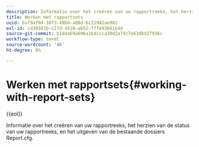```yaml
---
description: Informatie over het creëren van uw rapportreeks, het herzien van de status van uw rapportreeks, en het uitgeven van de bestaande dossiers Report.cfg.
title: Werken met rapportsets
uuid: ba79af04-18f3-49b4-a08d-6c22942ae082
exl-id: cd30501b-c27d-4510-ab52-fffe93861b4d
source-git-commit: b1dda69a606a16dccca30d2a74c7e63dbd27936c
workflow-type: tm+mt
source-wordcount: '46'
ht-degree: 0%

---
```


# Werken met rapportsets{#working-with-report-sets}

{{eol}}

Informatie over het creëren van uw rapportreeks, het herzien van de status van uw rapportreeks, en het uitgeven van de bestaande dossiers Report.cfg.
